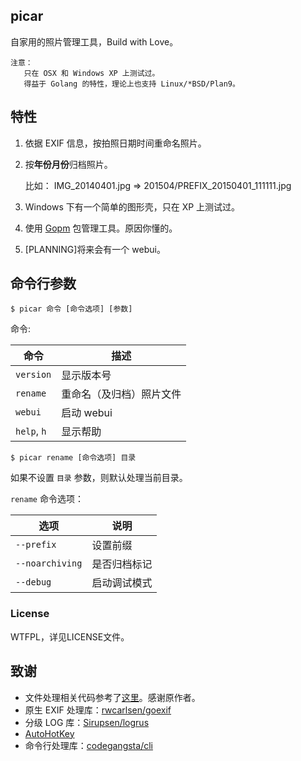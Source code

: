  picar
------------

自家用的照片管理工具，Build with Love。

    注意：
       只在 OSX 和 Windows XP 上测试过。
       得益于 Golang 的特性，理论上也支持 Linux/*BSD/Plan9。

## 特性

1. 依据 EXIF 信息，按拍照日期时间重命名照片。
2. 按**年份月份**归档照片。

    比如： IMG_20140401.jpg => 201504/PREFIX_20150401_111111.jpg

3. Windows 下有一个简单的图形壳，只在 XP 上测试过。 
4. 使用 [Gopm][0] 包管理工具。原因你懂的。
5. [PLANNING]将来会有一个 webui。

## 命令行参数

```
$ picar 命令 [命令选项] [参数]
```

命令:

命令|描述
---|----
`version`       |显示版本号
`rename`        |重命名（及归档）照片文件
`webui`         |启动 webui
`help`, `h`     |显示帮助

```
$ picar rename [命令选项] 目录
```

如果不设置 `目录` 参数，则默认处理当前目录。

`rename` 命令选项：

选项|说明
---|----
`--prefix`         |设置前缀
`--noarchiving`    |是否归档标记
`--debug`          |启动调试模式

### License

WTFPL，详见LICENSE文件。

## 致谢

* 文件处理相关代码参考了[这里][1]。感谢原作者。
* 原生 EXIF 处理库：[rwcarlsen/goexif][2]
* 分级 LOG 库：[Sirupsen/logrus][3]
* [AutoHotKey][4]
* 命令行处理库：[codegangsta/cli][5]

[0]: http://gopm.io/
[1]: http://www.codesnippet.cn/detail/160420132830.html
[2]: https://github.com/rwcarlsen/goexif
[3]: https://github.com/Sirupsen/logrus
[4]: http://ahkscript.org/
[5]: https://github.com/codegangsta/cli

